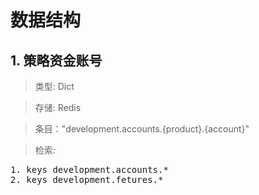
# 数据结构

## 1. 策略资金账号

>类型: Dict

>存储: Redis

>条目："development.accounts.{product}.{account}"

>检索: 

<pre>
1. keys development.accounts.* 
2. keys development.fetures.*
</pre>